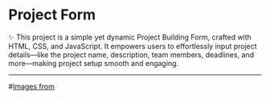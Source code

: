 
# Project Form

✨ This project is a simple yet dynamic Project Building Form, crafted with HTML, CSS, and JavaScript. It empowers users to effortlessly input project details—like the project name, description, team members, deadlines, and more—making project setup smooth and engaging. 

---

#[Images from]([https://pages.github.com/](https://app.leonardo.ai/image-generation))
